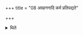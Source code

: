 +++
title = "08 अवहननादि कर्म प्रतिपद्यते"

+++

<details><summary>थिते</summary>

अवहननादि कर्म प्रतिपद्यते ८
</details>
